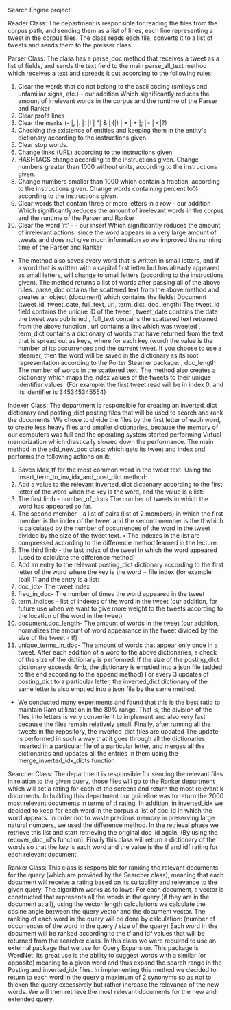 Search Engine project:

Reader Class:
The department is responsible for reading the files from the corpus path, and sending them as a list of lines, each line representing a tweet in the corpus files.
The class reads each file, converts it to a list of tweets and sends them to the presser class.

Parser Class:
The class has a parse_doc method that receives a tweet as a list of fields, and sends the text field to the main parse_all_text method which receives a text and spreads it out according to the following rules:

1. Clear the words that do not belong to the ascii coding (smileys and unfamiliar signs, etc.) - our addition
Which significantly reduces the amount of irrelevant words in the corpus and the runtime of the Parser and Ranker
2. Clear profit lines
3. Clear the marks (- |, |. |: |! | "| & | (|) | * | + |; |> | <|?)
4. Checking the existence of entities and keeping them in the entity's dictionary according to the instructions given.
5. Clear stop words.
6. Change links (URL) according to the instructions given.
7. HASHTAGS change according to the instructions given.
Change numbers greater than 1000 without units, according to the instructions given.
9. Change numbers smaller than 1000 which contain a fraction, according to the instructions given.
Change words containing percent to% according to the instructions given.
11. Clear words that contain three or more letters in a row - our addition
Which significantly reduces the amount of irrelevant words in the corpus and the runtime of the Parser and Ranker
12. Clear the word ‘rt’ - - our insert
Which significantly reduces the amount of irrelevant actions, since the word appears in a very large amount of tweets and does not give much information so we improved the running time of the Parser and Ranker
* The method also saves every word that is written in small letters, and if a word that is written with a capital first letter but has already appeared as small letters, will change to small letters (according to the instructions given).
The method returns a list of words after passing all of the above rules.
parse_doc obtains the scattered text from the above method and creates an object (document) which contains the fields:
Document (tweet_id, tweet_date, full_text, url, term_dict, doc_length)
The tweet_id field contains the unique ID of the tweet
, tweet_date contains the date the tweet was published
, full_text contains the scattered text returned from the above function
, url contains a link which was tweeted
, term_dict contains a dictionary of words that have returned from the text that is spread out as keys, where for each key (word) the value is the number of its occurrences and the current tweet.
If you choose to use a steamer, then the word will be saved in the dictionary as its root representation according to the Porter Steamer package.
, doc_length The number of words in the scattered text.
The method also creates a dictionary which maps the index values of the tweets to their unique identifier values.
(For example: the first tweet read will be in index 0, and its identifier is 345345345554)

Indexer Class:
The department is responsible for creating an inverted_dict dictionary and posting_dict posting files that will be used to search and rank the documents.
We chose to divide the files by the first letter of each word, to create less heavy files and smaller dictionaries, because the memory of our computers was full and the operating system started performing Virtual memorization which drastically slowed down the performance.
The main method in the add_new_doc class: which gets its tweet and index and performs the following actions on it:
1. Saves Max_tf for the most common word in the tweet text.
Using the insert_term_to_inv_idx_and_post_dict method:
2. Add a value to the relevant inverted_dict dictionary according to the first letter of the word when the key is the word, and the value is a list:
1. The first limb - number_of_docs The number of tweets in which the word has appeared so far.
2. The second member - a list of pairs (list of 2 members) in which the first member is the index of the tweet and the second member is the tf which is calculated by the number of occurrences of the word in the tweet divided by the size of the tweet text.
• The indexes in the list are compressed according to the difference method learned in the lecture.
3. The third limb - the last index of the tweet in which the word appeared (used to calculate the difference method)
3. Add an entry to the relevant posting_dict dictionary according to the first letter of the word where the key is the word + file index (for example (ball 11 and the entry is a list:
1. doc_idx- The tweet index
2. freq_in_doc- The number of times the word appeared in the tweet
3. term_indices - list of indexes of the word in the tweet (our addition, for future use when we want to give more weight to the tweets according to the location of the word in the tweet)
4. document.doc_length- The amount of words in the tweet (our addition, normalizes the amount of word appearance in the tweet divided by the size of the tweet - tf)
5. unique_terms_in_doc- The amount of words that appear only once in a tweet.
After each addition of a word to the above dictionaries, a check of the size of the dictionary is performed.
If the size of the posting_dict dictionary exceeds 4mb, the dictionary is emptied into a json file (added to the end according to the append method)
For every 3 updates of posting_dict to a particular letter, the inverted_dict dictionary of the same letter is also emptied into a json file by the same method.
* We conducted many experiments and found that this is the best ratio to maintain Ram utilization in the 80% range.
That is, the division of the files into letters is very convenient to implement and also very fast because the files remain relatively small.
Finally, after running all the tweets in the repository, the inverted_dict files are updated
The update is performed in such a way that it goes through all the dictionaries inserted in a particular file of a particular letter, and merges all the dictionaries and updates all the entries in them using the merge_inverted_idx_dicts function

Searcher Class:
The department is responsible for sending the relevant files in relation to the given query, those files will go to the Ranker department which will set a rating for each of the screens and return the most relevant k documents.
In building this department our guideline was to return the 2000 most relevant documents in terms of tf rating.
In addition, in inverted_idx we decided to keep for each word in the corpus a list of doc_id in which the word appears.
In order not to waste precious memory in preserving large natural numbers, we used the difference method. In the retrieval phase we retrieve this list and start retrieving the original doc_id again. (By using the recover_doc_id's function).
Finally this class will return a dictionary of the words so that the key is each word and the value is the tf and idf rating for each relevant document.

Ranker Class:
This class is responsible for ranking the relevant documents for the query (which are provided by the Searcher class), meaning that each document will receive a rating based on its suitability and relevance to the given query.
The algorithm works as follows: For each document, a vector is constructed that represents all the words in the query (if they are in the document at all), using the vector length calculations we calculate the cosine angle between the query vector and the document vector.
The ranking of each word in the query will be done by calculation: (number of occurrences of the word in the query / size of the query)
Each word in the document will be ranked according to the tf and idf values that will be returned from the searcher class.
In this class we were required to use an external package that we use for Query Expansion. This package is WordNet.
Its great use is the ability to suggest words with a similar (or opposite) meaning to a given word and thus expand the search range in the Posting and inverted_idx files. In implementing this method we decided to return to each word in the query a maximum of 2 synonyms so as not to thicken the query excessively but rather increase the relevance of the new words.
 We will then retrieve the most relevant documents for the new and extended query.
